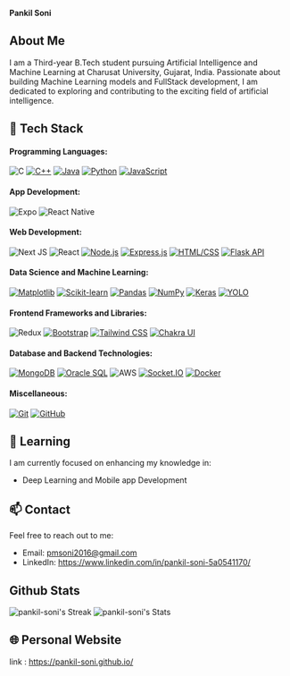 **Pankil Soni**

## About Me

I am a Third-year B.Tech student pursuing Artificial Intelligence and Machine Learning at Charusat University, Gujarat, India. Passionate about building Machine Learning models and FullStack development, I am dedicated to exploring and contributing to the exciting field of artificial intelligence.

## 🚀 Tech Stack

#### Programming Languages:
![C](https://img.shields.io/badge/c-%2300599C.svg?style=for-the-badge&logo=c&logoColor=white) [![C++](https://img.shields.io/badge/C++-%2300599C.svg?style=for-the-badge&logo=c%2B%2B&logoColor=white)](https://en.wikipedia.org/wiki/C%2B%2B) [![Java](https://img.shields.io/badge/Java-%23007396.svg?style=for-the-badge&logo=java&logoColor=white)](https://www.java.com/) [![Python](https://img.shields.io/badge/Python-%233776AB.svg?style=for-the-badge&logo=python&logoColor=white)](https://www.python.org/) [![JavaScript](https://img.shields.io/badge/JavaScript-%23F7DF1E.svg?style=for-the-badge&logo=javascript&logoColor=black)](https://developer.mozilla.org/en-US/docs/Web/JavaScript)

#### App Development:
![Expo](https://img.shields.io/badge/expo-1C1E24?style=for-the-badge&logo=expo&logoColor=#D04A37) ![React Native](https://img.shields.io/badge/react_native-%2320232a.svg?style=for-the-badge&logo=react&logoColor=%2361DAFB)

#### Web Development:
![Next JS](https://img.shields.io/badge/Next-black?style=for-the-badge&logo=next.js&logoColor=white) ![React](https://img.shields.io/badge/react-%2320232a.svg?style=for-the-badge&logo=react&logoColor=%2361DAFB) [![Node.js](https://img.shields.io/badge/Node.js-%23339933.svg?style=for-the-badge&logo=node.js&logoColor=white)](https://nodejs.org/) [![Express.js](https://img.shields.io/badge/Express.js-%23000000.svg?style=for-the-badge&logo=express&logoColor=white)](https://expressjs.com/) [![HTML/CSS](https://img.shields.io/badge/HTML%2FCSS-%23239120.svg?style=for-the-badge&logo=html5&logoColor=white)](https://developer.mozilla.org/en-US/docs/Web/HTML) [![Flask API](https://img.shields.io/badge/Flask%20API-%23000.svg?style=for-the-badge&logo=flask&logoColor=white)](https://flask.palletsprojects.com/en/2.0.x/)

#### Data Science and Machine Learning:
[![Matplotlib](https://img.shields.io/badge/Matplotlib-%230085FF.svg?style=for-the-badge&logo=matplotlib&logoColor=white)](https://matplotlib.org/) [![Scikit-learn](https://img.shields.io/badge/Scikit%20learn-%2343B8C6.svg?style=for-the-badge&logo=scikit-learn&logoColor=white)](https://scikit-learn.org/) [![Pandas](https://img.shields.io/badge/Pandas-%23150458.svg?style=for-the-badge&logo=pandas&logoColor=white)](https://pandas.pydata.org/) [![NumPy](https://img.shields.io/badge/NumPy-%23013243.svg?style=for-the-badge&logo=numpy&logoColor=white)](https://numpy.org/) [![Keras](https://img.shields.io/badge/Keras-%23D00000.svg?style=for-the-badge&logo=keras&logoColor=white)](https://keras.io/) [![YOLO](https://img.shields.io/badge/YOLO-%23F9D616.svg?style=for-the-badge&logo=youtube&logoColor=white)](https://pjreddie.com/darknet/yolo/)

#### Frontend Frameworks and Libraries:
![Redux](https://img.shields.io/badge/redux-%23593d88.svg?style=for-the-badge&logo=redux&logoColor=white) [![Bootstrap](https://img.shields.io/badge/Bootstrap-%237952B3.svg?style=for-the-badge&logo=bootstrap&logoColor=white)](https://getbootstrap.com/) [![Tailwind CSS](https://img.shields.io/badge/Tailwind%20CSS-%23006AFF.svg?style=for-the-badge&logo=tailwind-css&logoColor=white)](https://tailwindcss.com/) [![Chakra UI](https://img.shields.io/badge/Chakra%20UI-%23319798.svg?style=for-the-badge&logo=chakra-ui&logoColor=white)](https://chakra-ui.com/)
#### Database and Backend Technologies:
[![MongoDB](https://img.shields.io/badge/MongoDB-%2347A248.svg?style=for-the-badge&logo=mongodb&logoColor=white)](https://www.mongodb.com/) [![Oracle SQL](https://img.shields.io/badge/Oracle%20SQL-%23F80000.svg?style=for-the-badge&logo=oracle&logoColor=white)](https://www.oracle.com/database/technologies/appdev/sql.html) ![AWS](https://img.shields.io/badge/AWS-%23FF9900.svg?style=for-the-badge&logo=amazon-aws&logoColor=white) [![Socket.IO](https://img.shields.io/badge/Socket.IO-%23000000.svg?style=for-the-badge&logo=socket.io&logoColor=white)](https://socket.io/)  [![Docker](https://img.shields.io/badge/Docker-%232496ED.svg?style=for-the-badge&logo=docker&logoColor=white)](https://www.docker.com/)
#### Miscellaneous:
[![Git](https://img.shields.io/badge/Git-%23F05032.svg?style=for-the-badge&logo=git&logoColor=white)](https://git-scm.com/) [![GitHub](https://img.shields.io/badge/GitHub-%23121011.svg?style=for-the-badge&logo=github&logoColor=white)](https://github.com/)


## 🌱 Learning

I am currently focused on enhancing my knowledge in:

- Deep Learning and Mobile app Development

## 📫 Contact

Feel free to reach out to me:

- Email: pmsoni2016@gmail.com
- LinkedIn: https://www.linkedin.com/in/pankil-soni-5a0541170/

## Github Stats
![pankil-soni's Streak](https://github-readme-streak-stats.herokuapp.com/?user=pankil-soni&theme=tokyonight&hide_border=false)
![pankil-soni's Stats](https://github-readme-stats.vercel.app/api?username=pankil-soni&theme=tokyonight&show_icons=true&hide_border=false&count_private=true)

## 🌐 Personal Website

link : https://pankil-soni.github.io/
